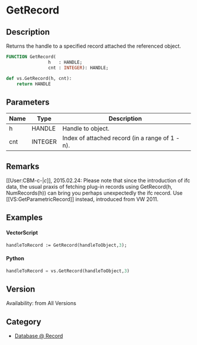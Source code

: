 # GetRecord

## Description
Returns the handle to a specified record attached the referenced object.

```pascal
FUNCTION GetRecord(
				h   : HANDLE;
				cnt : INTEGER): HANDLE;
```

```python
def vs.GetRecord(h, cnt):
    return HANDLE
```

## Parameters
|Name|Type|Description|
|---|---|---|
|h|HANDLE|Handle to object.|
|cnt|INTEGER|Index of attached record (in a range of 1 -  n).|

## Remarks
[[User:CBM-c-|_c_]], 2015.02.24:
Please note that since the introduction of ifc data, the usual praxis of fetching plug-in records using GetRecord(h, NumRecords(h)) can bring you perhaps unexpectedly the ifc record. Use [[VS:GetParametricRecord]] instead, introduced from VW 2011.

## Examples
#### VectorScript ####
```pascal
handleToRecord := GetRecord(handleToObject,3);
```
#### Python ####
```python
handleToRecord = vs.GetRecord(handleToObject,3)
```

## Version
Availability: from All Versions

## Category
* [Database @ Record](../Categories/Database%20-%20Record.md)
